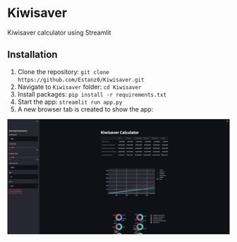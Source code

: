 # Kiwisaver
Kiwisaver calculator using Streamlit

## Installation
1. Clone the repository: `git clone https://github.com/Estanz0/Kiwisaver.git`
2. Navigate to `Kiwisaver` folder: `cd Kiwisaver`
3. Install packages: `pip install -r requirements.txt`
4. Start the app: `streamlit run app.py`
5. A new browser tab is created to show the app:

<img src="Kiwisaver_app_example.png">
